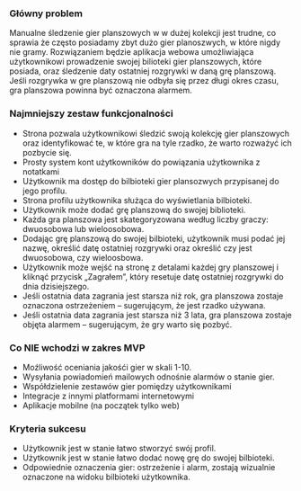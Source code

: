 ### Główny problem
Manualne śledzenie gier planszowych w w dużej kolekcji jest trudne, co sprawia że często posiadamy zbyt dużo gier planoszwych, w które nigdy nie gramy.
Rozwiązaniem będzie aplikacja webowa umożliwiająca użytkownikowi prowadzenie swojej bilioteki gier planszowych, które posiada, oraz śledzenie daty ostatniej rozgrywki w daną grę planszową. Jeśli rozgrywka w gre planszową nie odbyła się przez długi okres czasu, gra planszowa powinna być oznaczona alarmem.

### Najmniejszy zestaw funkcjonalności
- Strona pozwala użytkownikowi śledzić swoją kolekcję gier planszowych oraz identyfikować te, w które gra na tyle rzadko, że warto rozważyć ich pozbycie się.
- Prosty system kont użytkowników do powiązania użytkownika z notatkami
- Użytkownik ma dostęp do bilbioteki gier plansozwych przypisanej do jego profilu.
- Strona profilu użytkownika służąca do wyświetlania bilbioteki.
- Użytkownik może dodać grę planszową do swojej biblioteki.
- Każda gra planszowa jest skategoryzowana według liczby graczy: dwuosobowa lub wieloosobowa.
- Dodając grę planszową do swojej bilbioteki, użytkownik musi podać jej nazwę, określić datę ostatniej rozgrywki oraz określić czy jest dwuosobowa, czy wieloosbowa.
- Użytkownik może wejść na stronę z detalami każdej gry planszowej i kliknąć przycisk „Zagrałem”, który resetuje datę ostatniej rozgrywki do dnia dzisiejszego.
- Jeśli ostatnia data zagrania jest starsza niż rok, gra planszowa zostaje oznaczona ostrzeżeniem – sugerującym, że jest rzadko używana.
- Jeśli ostatnia data zagrania jest starsza niż 3 lata, gra planszowa zostaje objęta alarmem – sugerującym, że gry warto się pozbyć.

### Co NIE wchodzi w zakres MVP
- Moźliwość oceniania jakośći gier w skali 1-10.
- Wysyłania powiadomień mailowych odnośnie alarmów o stanie gier.
- Współdzielenie zestawów gier pomiędzy użytkownikami
- Integracje z innymi platformami internetowymi
- Aplikacje mobilne (na początek tylko web)

### Kryteria sukcesu
- Użytkownik jest w stanie łatwo stworzyć swój profil.
- Użytkownik jest w stanie łatwo dodać nowę grę do swojej bilbioteki.
- Odpowiednie oznaczenia gier: ostrzeżenie i alarm, zostają wizualnie oznaczone na widoku bilbioteki użytkownika.